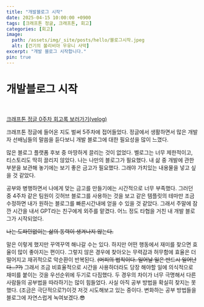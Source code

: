 ```yaml
---
title: "개발블로그 시작"
date: 2025-04-15 10:00:00 +0900
tags: [크래프톤 정글, 크래프톤, 회고]
categories: [회고]
image:
  path: /assets/img/_site/posts/hello/블로그시작.jpeg
  alt: [건기의 볼리비아 우유니 사막]
excerpt: "개발 블로그 시작합니다."
pin: true
---
```


# 개발블로그 시작
<br>

[크래프톤 정글 0주차 회고록 보러가기(velog)](https://velog.io/@dltldn333/%ED%81%AC%EB%9E%98%ED%94%84%ED%86%A4-%EC%A0%95%EA%B8%80-%EC%8B%9C%EC%9E%91)


 크래프톤 정글에 들어온 지도 벌써 5주차에 접어들었다. 정글에서 생활하면서 많은 개발자 선배님들의 말씀을 듣다보니 개발 블로그에 대한 필요성을 많이 느꼈다.

많은 블로그 플랫폼 후보 중 마땅하게 끌리는 것이 없었다. 벨로그는 너무 제한적이고, 티스토리도 딱히 끌리지 않았다. 나는 나만의 블로그가 필요했다. 내 삶 중 개발에 관한 부분을 보관해 놓기에는 보기 좋은 금고가 필요했다. 그래야 가치있는 내용물을 넣고 싶을 것 같았다. 

공부와 병행하면서 나에게 맞는 금고를 만들기에는 시간적으로 너무 부족했다. 그러던 중 4주차 같은 팀원이 깃허브 블로그를 사용하는 것을 보고 같은 템플릿의 테마만 조금 수정하면 내가 원하는 블로그를 빠른시간내에 얻을 수 있을 것 같았다. 그래서 주말에 잠깐 시간을 내서 GPT라는 친구에게 외주를 맡겼다. 어느 정도 타협을 거친 내 개발 블로그가 시작되었다.

~~나는 도파민없이는 삶의 동력이 생겨나지 않는다.~~

 말은 이렇게 했지만 꾸역꾸역 해나갈 수는 있다. 하지만 어떤 행동에서 재미를 찾으면 효율이 많이 좋아지는 편이다. 그렇지 않은 경우에 찾아오는 무력감과 허무함에  효율은 더 떨어지고 재귀적으로 악순환이 반복된다. ~~(머피의 법칙이다. 일어날 일은 반드시 일어난다…??)~~ 그래서 조금 비효율적으로 시간을 사용하더라도 당장 해야할 일에 의식적으로 재미를 붙이는 것을 우선순위에 두기로 다짐했다. 두 경우의 차이가 너무 극명해서 다른 사람들의 공부법을 따라하기는 많이 힘들었다. 사실 아직 공부 방법을 확실히 찾지는 못 했다. (조금은 극단적으로?)이것 저것 시도해보고 있는 중이다. 변화하는 공부 방법들을 블로그에 자연스럽게 녹여보겠다.😎